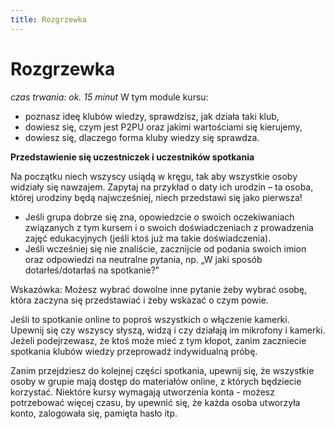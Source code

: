 ```yaml
---
title: Rozgrzewka
---
```

# Rozgrzewka

*czas trwania: ok. 15 minut*
W tym module kursu:
* poznasz ideę klubów wiedzy, sprawdzisz, jak działa taki klub,
* dowiesz się, czym jest P2PU oraz jakimi wartościami się kierujemy,
* dowiesz się, dlaczego forma kluby wiedzy się sprawdza.

**Przedstawienie się uczestniczek i uczestników spotkania**

Na początku niech wszyscy usiądą w kręgu, tak aby wszystkie osoby widziały się nawzajem. Zapytaj na przykład o daty ich urodzin – ta osoba, której urodziny będą najwcześniej, niech przedstawi się jako pierwsza!
* Jeśli grupa dobrze się zna, opowiedzcie o swoich oczekiwaniach związanych z tym kursem i o swoich doświadczeniach z prowadzenia zajęć edukacyjnych (jeśli ktoś już ma takie doświadczenia).
* Jeśli wcześniej się nie znaliście, zacznijcie od podania swoich imion oraz odpowiedzi na neutralne pytania, np. „W jaki sposób dotarłeś/dotarłaś na spotkanie?”

Wskazówka:
Możesz wybrać dowolne inne pytanie żeby wybrać osobę, która zaczyna się przedstawiać i żeby wskazać o czym powie. 
 
Jeśli to spotkanie online to poproś wszystkich o włączenie kamerki. Upewnij się czy wszyscy słyszą, widzą i czy działają im mikrofony i kamerki. Jeżeli podejrzewasz, że ktoś może mieć z tym kłopot, zanim zaczniecie spotkania klubów wiedzy przeprowadź indywidualną próbę. 
 
Zanim przejdziesz do kolejnej części spotkania, upewnij się, że wszystkie osoby w grupie mają dostęp do materiałów online, z których będziecie korzystać. Niektóre kursy wymagają utworzenia konta -  możesz potrzebować więcej czasu, by upewnić się, że każda osoba utworzyła konto, zalogowała się, pamięta hasło itp.
